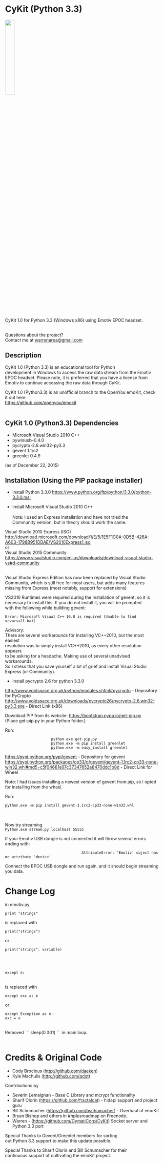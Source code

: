 # CyKit (Python 3.3)

<img src="http://cymaticorp.com/edu/cykit4.png" width=25% height=25% ><br>
CyKit 1.0 for Python 3.3 (Windows x86) using Emotiv EPOC headset.<br><br>

Questions about the project?<br>
Contact me at warrenarea@gmail.com

Description
-----------
CyKit 1.0 (Python 3.3) is an educational tool for Python<br>
development in Windows to access the raw data stream from the Emotiv <br>
EPOC headset. Please note, it is preferred that you have a license from <br>
Emotiv to continue accessing the raw data through CyKit.<br>

CyKit 1.0 (Python3.3) is an unofficial branch to the OpenYou emoKit, check it out here<br>
 https://github.com/openyou/emokit <br><br>

CyKit 1.0 (Python3.3) Dependencies
----------------------------------
* Microsoft Visual Studio 2010 C++ 
* pywinusb-0.4.0
* pycrypto-2.6.win32-py3.3
* gevent 1.1rc2
* greenlet 0.4.9 
 
(as of December 22, 2015)
   
Installation (Using the PIP package installer)
-----------------------------------------------

* Install Python 3.3.0 https://www.python.org/ftp/python/3.3.0/python-3.3.0.msi
 
* Install Microsoft Visual Studio 2010 C++ <br><br>
Note: I used an Express installation and have not tried the<br>
Community version, but in theory should work the same.<br>

Visual Studio 2010 Express (ISO)<br>
http://download.microsoft.com/download/1/E/5/1E5F1C0A-0D5B-426A-A603-1798B951DDAE/VS2010Express1.iso
<br>or<br>
Visual Studio 2015 Community<br>
https://www.visualstudio.com/en-us/downloads/download-visual-studio-vs#d-community

<br>
Visual Studio Express Edition has now been replaced by Visual Studio<br> 
Community, which is still free for most users, but adds many features<br>
missing from Express (most notably, support for extensions)<br>

VS2010 Runtimes were required during the installation of gevent, so it is<br>
necessary to install this. If you do not install it, you will be prompted<br>
with the following while building gevent:
```
Error: Microsoft Visual C++ 10.0 is required (Unable to find vcvarsall.bat)
```

Advisory:<br>
There are several workarounds for installing VC++2010, but the most easiest <br>
resolution was to simply install VC++2010, as every other resolution appears<br>
to be asking for a headache. Making use of several unadvised workarounds. <br>
So I stress that you save yourself a lot of grief and install Visual Studio <br>
Express (or Community).<br>

* Install pycrypto 2.6 for python 3.3.0

 http://www.voidspace.org.uk/python/modules.shtml#pycrypto - Depository for PyCrypto <br>
 http://www.voidspace.org.uk/downloads/pycrypto26/pycrypto-2.6.win32-py3.3.exe - Direct Link (x86)

 Download PIP from its website:  https://bootstrap.pypa.io/get-pip.py <br>
  (Place get-pip.py in your Python folder.)

Run:

                         python.exe get-pip.py
                         python.exe -m pip install greenlet
                         python.exe -m easy_install greenlet

https://pypi.python.org/pypi/gevent - Depository for gevent <br>
https://pypi.python.org/packages/cp33/g/gevent/gevent-1.1rc2-cp33-none-win32.whl#md5=c5f04681e07c37347652a8470ddc1b8d - Direct Link for Wheel

Note: I had issues installing a newest version of gevent from pip, so I opted for installing from the wheel. <br>

Run:
```
python.exe -m pip install gevent-1.1rc2-cp33-none-win32.whl
```
<br><br>
Now try streaming.<br>
  ``` Python.exe stream.py localhost 55555 ```
  
If your Emotiv USB dongle is not connected it will throw several errors ending with:

                                       AttributeError: 'Emotiv' object has no attribute 'device'

Connect the EPOC USB dongle and run again, and it should begin streaming you data.

Change Log
==========
in emotiv.py

```
print "strings"
```
is replaced with<Br>
```
print("strings")
```
 or<br>
```
print("strings", variable)
```
<br><br>
```
except e:
```
<Br>is replaced with<br>
```
except exc as e
```
 or<br>
```
except Exception as e:
exc = e
```  
<br>
Removed ``` sleep(0.001) ``` in main loop.<br><br>

Credits & Original Code
=======================

* Cody Brocious (http://github.com/daeken)
* Kyle Machulis (http://github.com/qdot)

Contributions by

* Severin Lemaignan - Base C Library and mcrypt functionality
* Sharif Olorin  (https://github.com/fractalcat) - hidapi support and project guru
* Bill Schumacher (https://github.com/bschumacher) - Overhaul of emoKit
* Bryan Bishop and others in #hplusroadmap on Freenode.
* Warren - (https://github.com/CymatiCorp/CyKit) Socket server and Python 3.3 port

Special Thanks to Gevent/Greenlet members for sorting<br>
out Python 3.3 support to make this update possible. <br>

Special Thanks to Sharif Olorin and Bill Schumacher for their<br>
continuous support of cultivating the emoKit project. 
